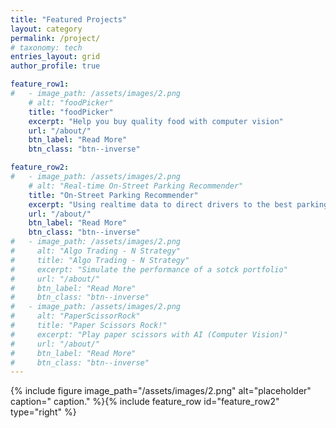 ```yaml
---
title: "Featured Projects"
layout: category
permalink: /project/
# taxonomy: tech
entries_layout: grid
author_profile: true

feature_row1:
#   - image_path: /assets/images/2.png
    # alt: "foodPicker"
    title: "foodPicker"
    excerpt: "Help you buy quality food with computer vision"
    url: "/about/"
    btn_label: "Read More"
    btn_class: "btn--inverse"

feature_row2:
#   - image_path: /assets/images/2.png
    # alt: "Real-time On-Street Parking Recommender"
    title: "On-Street Parking Recommender"
    excerpt: "Using realtime data to direct drivers to the best parking spot"
    url: "/about/"
    btn_label: "Read More"
    btn_class: "btn--inverse"
#   - image_path: /assets/images/2.png
#     alt: "Algo Trading - N Strategy"
#     title: "Algo Trading - N Strategy"
#     excerpt: "Simulate the performance of a sotck portfolio"
#     url: "/about/"
#     btn_label: "Read More"
#     btn_class: "btn--inverse"
#   - image_path: /assets/images/2.png
#     alt: "PaperScissorRock"
#     title: "Paper Scissors Rock!"
#     excerpt: "Play paper scissors with AI (Computer Vision)"
#     url: "/about/"
#     btn_label: "Read More"
#     btn_class: "btn--inverse"
---
```


{% include figure image_path="/assets/images/2.png" alt="placeholder" caption=" caption." %}{% include feature_row id="feature_row2" type="right" %}

